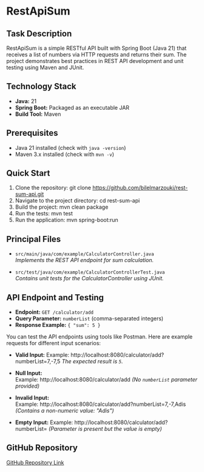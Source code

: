 # RestApiSum

## Task Description

RestApiSum is a simple RESTful API built with Spring Boot (Java 21) that receives a list of numbers via HTTP requests and returns their sum. The project demonstrates best practices in REST API development and unit testing using Maven and JUnit.


## Technology Stack

- **Java:** 21
- **Spring Boot:** Packaged as an executable JAR
- **Build Tool:** Maven

## Prerequisites

- Java 21 installed (check with `java -version`)
- Maven 3.x installed (check with `mvn -v`)

## Quick Start

1. Clone the repository:
   git clone https://github.com/bilelmarzouki/rest-sum-api.git
2. Navigate to the project directory:
   cd rest-sum-api
3. Build the project:
   mvn clean package
4. Run the tests:
   mvn test
5. Run the application:
   mvn spring-boot:run

## Principal Files

- `src/main/java/com/example/CalculatorController.java`  
  *Implements the REST API endpoint for sum calculation.*

- `src/test/java/com/example/CalculatorControllerTest.java`  
  *Contains unit tests for the CalculatorController using JUnit.*


## API Endpoint and Testing

- **Endpoint:** `GET /calculator/add`
- **Query Parameter:** `numberList` (comma-separated integers)
- **Response Example:** `{ "sum": 5 }`


You can test the API endpoints using tools like Postman. Here are example requests for different input scenarios:

- **Valid Input:** 
  Example: http://localhost:8080/calculator/add?numberList=7,-7,5
  *The expected result is `5`.*

- **Null Input:**  
  Example: http://localhost:8080/calculator/add
  *(No `numberList` parameter provided)*

- **Invalid Input:**  
  Example: http://localhost:8080/calculator/add?numberList=7,-7,Adis
  *(Contains a non-numeric value: "Adis")*

- **Empty Input:**
  Example: http://localhost:8080/calculator/add?numberList=
  *(Parameter is present but the value is empty)*

## GitHub Repository

[GitHub Repository Link](https://github.com/bilelmarzouki/rest-sum-api)
